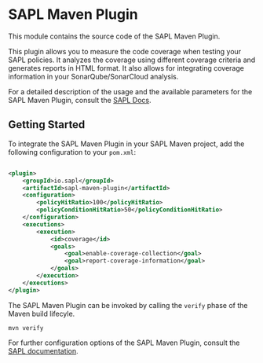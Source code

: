 # SAPL Maven Plugin

This module contains the source code of the SAPL Maven Plugin.

This plugin allows you to measure the code coverage when testing your SAPL policies. It
analyzes the coverage using different coverage criteria and generates reports in HTML
format. It also allows for integrating coverage information in your SonarQube/SonarCloud
analysis.

For a detailed description of the usage and the available parameters for the SAPL Maven
Plugin, consult
the [SAPL Docs](https://sapl.io/docs/latest/9_9_CodeCoverageReportsviatheSAPLMavenPlugin/).

## Getting Started

To integrate the SAPL Maven Plugin in your SAPL Maven project, add the following
configuration to your `pom.xml`:

```xml

<plugin>
    <groupId>io.sapl</groupId>
    <artifactId>sapl-maven-plugin</artifactId>
    <configuration>
        <policyHitRatio>100</policyHitRatio>
        <policyConditionHitRatio>50</policyConditionHitRatio>
    </configuration>
    <executions>
        <execution>
            <id>coverage</id>
            <goals>
                <goal>enable-coverage-collection</goal>
                <goal>report-coverage-information</goal>
            </goals>
        </execution>
    </executions>
</plugin>
```

The SAPL Maven Plugin can be invoked by calling the `verify` phase of the Maven build
lifecyle.

```
mvn verify
```

For further configuration options of the SAPL Maven Plugin, consult
the [SAPL documentation](https://sapl.io/docs/latest/9_9_CodeCoverageReportsviatheSAPLMavenPlugin/).